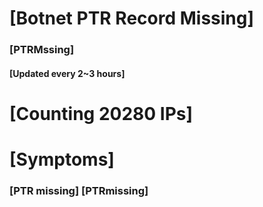 # [Botnet PTR Record Missing]
### [PTRMssing]
#### [Updated every 2~3 hours]

# [Counting 20280 IPs]

# [Symptoms] 
###   [PTR missing] [PTRmissing]

